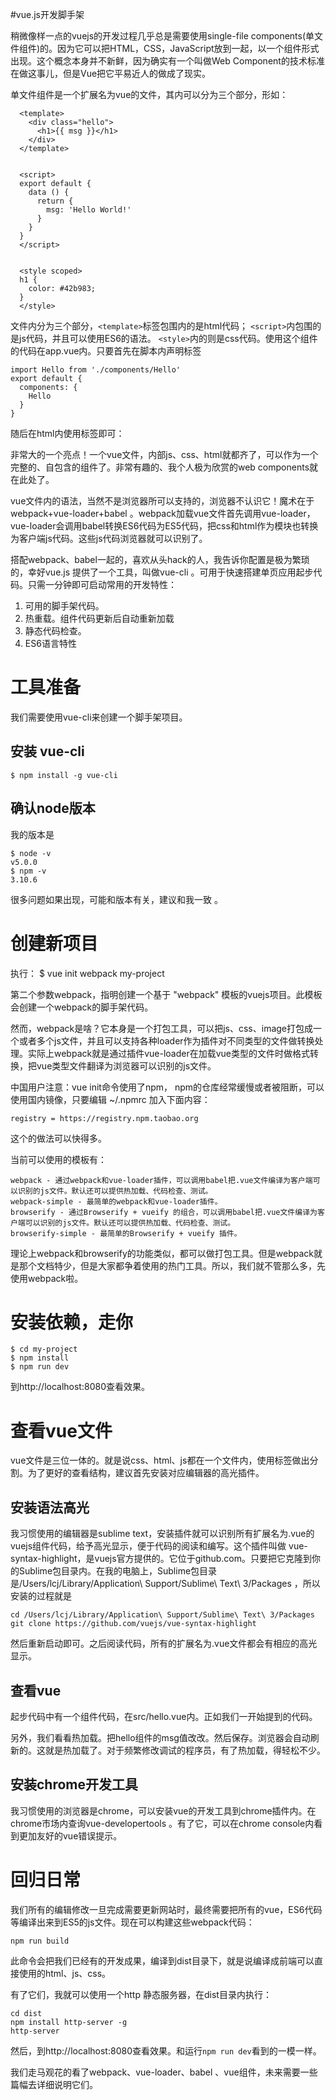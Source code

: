 #vue.js开发脚手架

稍微像样一点的vuejs的开发过程几乎总是需要使用single-file components(单文件组件)的。因为它可以把HTML，CSS，JavaScript放到一起，以一个组件形式出现。这个概念本身并不新鲜，因为确实有一个叫做Web Component的技术标准在做这事儿，但是Vue把它平易近人的做成了现实。


单文件组件是一个扩展名为vue的文件，其内可以分为三个部分，形如：


      <template>
        <div class="hello">
          <h1>{{ msg }}</h1>
        </div>
      </template>
    
    
      <script>
      export default {
        data () {
          return {
            msg: 'Hello World!'
          }
        }
      }
      </script>
    
    
      <style scoped>
      h1 {
        color: #42b983;
      }
      </style>

文件内分为三个部分，`<template>`标签包围内的是html代码；  `<script>`内包围的是js代码，并且可以使用ES6的语法。 `<style>`内的则是css代码。使用这个组件的代码在app.vue内。只要首先在脚本内声明标签

    import Hello from './components/Hello'
    export default {
      components: {
        Hello
      }
    }

随后在html内使用标签即可：

  <hello></hello>

非常大的一个亮点！一个vue文件，内部js、css、html就都齐了，可以作为一个完整的、自包含的组件了。非常有趣的、我个人极为欣赏的web components就在此处了。

vue文件内的语法，当然不是浏览器所可以支持的，浏览器不认识它！魔术在于webpack+vue-loader+babel 。webpack加载vue文件首先调用vue-loader，vue-loader会调用babel转换ES6代码为ES5代码，把css和html作为模块也转换为客户端js代码。这些js代码浏览器就可以识别了。


搭配webpack、babel一起的，喜欢从头hack的人，我告诉你配置是极为繁琐的，幸好vue.js 提供了一个工具，叫做vue-cli 。可用于快速搭建单页应用起步代码。只需一分钟即可启动常用的开发特性：

1. 可用的脚手架代码。
2. 热重载。组件代码更新后自动重新加载
3. 静态代码检查。
4. ES6语言特性

# 工具准备

我们需要使用vue-cli来创建一个脚手架项目。

## 安装 vue-cli

    $ npm install -g vue-cli

## 确认node版本

我的版本是

    $ node -v
    v5.0.0
    $ npm -v
    3.10.6

很多问题如果出现，可能和版本有关，建议和我一致 。

# 创建新项目

执行：
       $ vue init webpack my-project

第二个参数webpack，指明创建一个基于 "webpack" 模板的vuejs项目。此模板会创建一个webpack的脚手架代码。

然而，webpack是啥？它本身是一个打包工具，可以把js、css、image打包成一个或者多个js文件，并且可以支持各种loader作为插件对不同类型的文件做转换处理。实际上webpack就是通过插件vue-loader在加载vue类型的文件时做格式转换，把vue类型文件翻译为浏览器可以识别的js文件。

中国用户注意：vue init命令使用了npm， npm的仓库经常缓慢或者被阻断，可以使用国内镜像，只要编辑 ~/.npmrc 加入下面内容：

    registry = https://registry.npm.taobao.org

这个的做法可以快得多。

当前可以使用的模板有：

    webpack - 通过webpack和vue-loader插件，可以调用babel把.vue文件编译为客户端可以识别的js文件。默认还可以提供热加载、代码检查、测试。
    webpack-simple - 最简单的webpack和vue-loader插件。
    browserify - 通过Browserify + vueify 的组合，可以调用babel把.vue文件编译为客户端可以识别的js文件。默认还可以提供热加载、代码检查、测试。
    browserify-simple - 最简单的Browserify + vueify 插件。

理论上webpack和browserify的功能类似，都可以做打包工具。但是webpack就是那个文档特少，但是大家都争着使用的热门工具。所以，我们就不管那么多，先使用webpack啦。

# 安装依赖，走你

    $ cd my-project
    $ npm install
    $ npm run dev

到http://localhost:8080查看效果。

# 查看vue文件

vue文件是三位一体的。就是说css、html、js都在一个文件内，使用标签做出分割。为了更好的查看结构，建议首先安装对应编辑器的高光插件。

## 安装语法高光

我习惯使用的编辑器是sublime text，安装插件就可以识别所有扩展名为.vue的vuejs组件代码，给予高光显示，便于代码的阅读和编写。这个插件叫做 vue-syntax-highlight，是vuejs官方提供的。它位于github.com。只要把它克隆到你的Sublime包目录内。在我的电脑上，Sublime包目录是/Users/lcj/Library/Application\ Support/Sublime\ Text\ 3/Packages ，所以安装的过程就是


    cd /Users/lcj/Library/Application\ Support/Sublime\ Text\ 3/Packages 
    git clone https://github.com/vuejs/vue-syntax-highlight

然后重新启动即可。之后阅读代码，所有的扩展名为.vue文件都会有相应的高光显示。

## 查看vue

起步代码中有一个组件代码，在src/hello.vue内。正如我们一开始提到的代码。

另外，我们看看热加载。把hello组件的msg值改改。然后保存。浏览器会自动刷新的。这就是热加载了。对于频繁修改调试的程序员，有了热加载，得轻松不少。

## 安装chrome开发工具


我习惯使用的浏览器是chrome，可以安装vue的开发工具到chrome插件内。在chrome市场内查询vue-developertools 。有了它，可以在chrome console内看到更加友好的vue错误提示。

# 回归日常

我们所有的编辑修改一旦完成需要更新网站时，最终需要把所有的vue，ES6代码等编译出来到ES5的js文件。现在可以构建这些webpack代码：

    npm run build

此命令会把我们已经有的开发成果，编译到dist目录下，就是说编译成前端可以直接使用的html、js、css。

有了它们，我就可以使用一个http 静态服务器，在dist目录内执行：

    cd dist 
    npm install http-server -g
    http-server

然后，到http://localhost:8080查看效果。和运行`npm run dev`看到的一模一样。

我们走马观花的看了webpack、vue-loader、babel 、vue组件，未来需要一些篇幅去详细说明它们。
